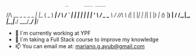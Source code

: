                           _      ___ ____  
  /\/\   __ _ _   _ _   _| |__  ( _ ) ___| 
 /    \ / _` | | | | | | | '_ \ / _ \___ \ 
/ /\/\ \ (_| | |_| | |_| | |_) | (_) |__) |
\/    \/\__,_|\__, |\__,_|_.__/ \___/____/ 
              |___/                        

- 🔭 I´m currently working at YPF
- 🌱 I´m taking a Full Stack course to improve my knowledge
- 📫 You can email me at: mariano.g.ayub@gmail.com

<!--
**Mayub85/Mayub85** is a ✨ _special_ ✨ repository because its `README.md` (this file) appears on your GitHub profile.

Here are some ideas to get you started:

- 🔭 I’m currently working on ...
- 🌱 I’m currently learning ...
- 👯 I’m looking to collaborate on ...
- 🤔 I’m looking for help with ...
- 💬 Ask me about ...
- 📫 How to reach me: ...
- 😄 Pronouns: ...
- ⚡ Fun fact: ...
-->
